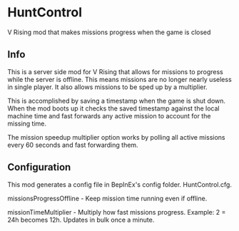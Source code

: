 # HuntControl
 V Rising mod that makes missions progress when the game is closed

## Info
This is a server side mod for V Rising that allows for missions to progress while the server is offline. This means missions are no longer nearly useless in single player. It also allows missions to be sped up by a multiplier.

This is accomplished by saving a timestamp when the game is shut down. When the mod boots up it checks the saved timestamp against the local machine time and fast forwards any active mission to account for the missing time.

The mission speedup multiplier option works by polling all active missions every 60 seconds and fast forwarding them.

## Configuration
This mod generates a config file in BepInEx's config folder. HuntControl.cfg.

missionsProgressOffline - Keep mission time running even if offline.

missionTimeMultiplier   - Multiply how fast missions progress. Example: 2 = 24h becomes 12h. Updates in bulk once a minute.